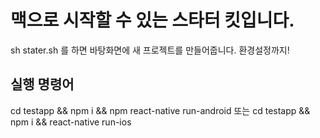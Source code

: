 # 맥으로 시작할 수 있는 스타터 킷입니다.
 sh stater.sh 를 하면 바탕화면에 새 프로젝트를 만들어줍니다.
 환경설정까지!

## 실행 명령어
 cd testapp && npm i && npm react-native run-android
 또는
 cd testapp && npm i && react-native run-ios
 